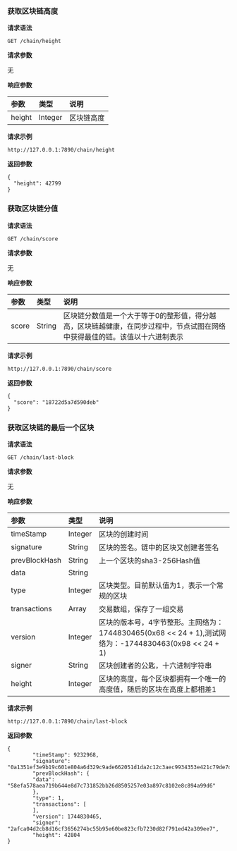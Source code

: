 ### 获取区块链高度

**请求语法**

```
GET /chain/height
```

**请求参数**

无

**响应参数**

|参数|类型|说明|
|:---|:---|:---|
|height|Integer|区块链高度|

**请求示例**

```
http://127.0.0.1:7890/chain/height
```

**返回参数**

```
{
  "height": 42799
}
```

### 获取区块链分值

**请求语法**

```
GET /chain/score
```

**请求参数**

无

**响应参数**

|参数|类型|说明|
|:---|:---|:---|
|score|String|区块链分数值是一个大于等于0的整形值，得分越高，区块链越健康，在同步过程中，节点试图在网络中获得最佳的链。该值以十六进制表示|

**请求示例**

```
http://127.0.0.1:7890/chain/score
```

**返回参数**

```
{
  "score": "18722d5a7d590deb"
}
```

### 获取区块链的最后一个区块

**请求语法**

```
GET /chain/last-block
```

**请求参数**

无

**响应参数**

|参数|类型|说明|
|:---|:---|:---|
|timeStamp|Integer|区块的创建时间|
|signature|String|区块的签名。链中的区块又创建者签名|
|prevBlockHash|String|上一个区块的sha3-256Hash值|
|data|String||
|type|Integer|区块类型。目前默认值为1，表示一个常规的区块|
|transactions|Array|交易数组，保存了一组交易|
|version|Integer|区块的版本号，4字节整形。主网络为：1744830465(0x68 << 24 + 1),测试网络为：-1744830463(0x98 << 24 + 1)|
|signer|String|区块创建者的公匙，十六进制字符串|
|height|Integer|区块的高度，每个区块都拥有一个唯一的高度值，随后的区块在高度上都相差1|

**请求示例**

```
http://127.0.0.1:7890/chain/last-block
```

**返回参数**

```
{
        "timeStamp": 9232968,
        "signature": "0a1351ef3e9b19c601e804a6d329c9ade662051d1da2c12c3aec9934353e421c79de7d8e59b127a8ca9b9d764e3ca67daefcf1952f71bc36f747c8a738036b05",
        "prevBlockHash": {
        "data": "58efa578aea719b644e8d7c731852bb26d8505257e03a897c8102e8c894a99d6"
        },
        "type": 1,
        "transactions": [
        ],
        "version": 1744830465,
        "signer": "2afca04d2cb8d16cf3656274bc55b95e60be823cfb7230d82f791ed42a309ee7",
        "height": 42804
}
```
